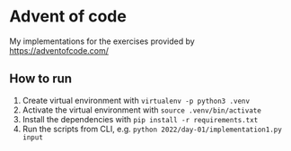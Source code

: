 # Advent of code

My implementations for the exercises provided by https://adventofcode.com/

## How to run

1. Create virtual environment with `virtualenv -p python3 .venv`
1. Activate the virtual environment with `source .venv/bin/activate`
1. Install the dependencies with `pip install -r requirements.txt`
1. Run the scripts from CLI, e.g. `python 2022/day-01/implementation1.py input`